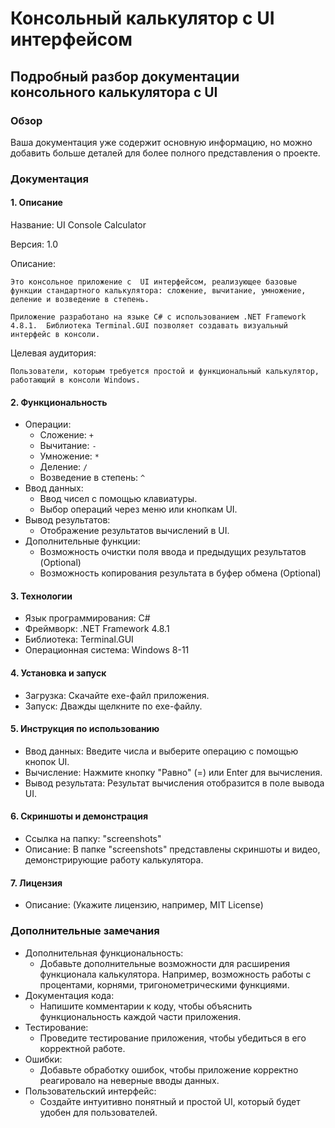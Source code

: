 # Консольный калькулятор с UI интерфейсом
## Подробный разбор документации консольного калькулятора с UI 

### Обзор

Ваша документация уже содержит основную информацию, но можно добавить больше деталей для более полного представления о проекте. 

### Документация

#### 1.  Описание 

Название: UI Console Calculator

Версия: 1.0

Описание: 

    Это консольное приложение с  UI интерфейсом, реализующее базовые функции стандартного калькулятора: сложение, вычитание, умножение, деление и возведение в степень. 

    Приложение разработано на языке C# с использованием .NET Framework 4.8.1.  Библиотека Terminal.GUI позволяет создавать визуальный интерфейс в консоли.

Целевая аудитория: 

    Пользователи, которым требуется простой и функциональный калькулятор, работающий в консоли Windows.

#### 2.  Функциональность

* Операции:
    * Сложение: `+`
    * Вычитание: `-`
    * Умножение: `*`
    * Деление: `/`
    * Возведение в степень: `^`
* Ввод данных: 
    * Ввод чисел с помощью клавиатуры.
    * Выбор операций через меню или кнопкам UI.
* Вывод результатов: 
    * Отображение результатов вычислений в UI. 
* Дополнительные функции:
    * Возможность очистки поля ввода и предыдущих результатов (Optional)
    * Возможность копирования результата в буфер обмена (Optional)

#### 3.  Технологии

* Язык программирования: C#
* Фреймворк: .NET Framework 4.8.1
* Библиотека: Terminal.GUI
* Операционная система: Windows 8-11

#### 4.  Установка и запуск

* Загрузка: Скачайте  exe-файл приложения.
* Запуск: Дважды щелкните по  exe-файлу.

#### 5.  Инструкция по использованию

* Ввод данных: Введите числа и выберите операцию с помощью кнопок UI.
* Вычисление: Нажмите кнопку "Равно" (=) или  Enter для вычисления.
* Вывод результата: Результат вычисления отобразится в поле вывода UI. 

#### 6.  Скриншоты и демонстрация

* Ссылка на папку: "screenshots"
* Описание: В папке "screenshots" представлены скриншоты и видео, демонстрирующие работу калькулятора.

#### 7.  Лицензия

* Описание: (Укажите лицензию, например, MIT License)

### Дополнительные замечания 

* Дополнительная функциональность: 
    * Добавьте дополнительные возможности для расширения функционала калькулятора. Например, возможность работы с  процентами,  корнями, тригонометрическими функциями.
* Документация кода:  
    * Напишите комментарии к коду, чтобы объяснить  функциональность  каждой части приложения. 
* Тестирование:  
    * Проведите  тестирование приложения, чтобы  убедиться в его корректной работе. 
* Ошибки: 
    * Добавьте  обработку  ошибок, чтобы приложение корректно реагировало на неверные вводы данных.
* Пользовательский интерфейс:  
    * Создайте  интуитивно понятный  и простой UI, который  будет  удобен  для  пользователей.

